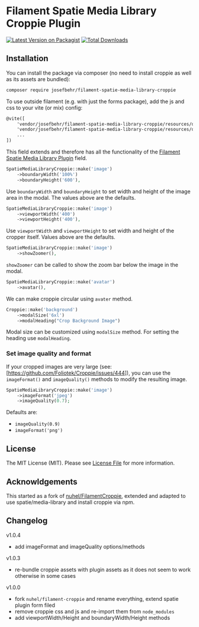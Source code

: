 # Filament Spatie Media Library Croppie Plugin

[![Latest Version on Packagist](https://img.shields.io/packagist/v/josefbehr/filament-spatie-media-library-croppie.svg?style=flat-square)](https://packagist.org/packages/josefbehr/filament-spatie-media-library-croppie)
[![Total Downloads](https://img.shields.io/packagist/dt/josefbehr/filament-spatie-media-library-croppie.svg?style=flat-square)](https://packagist.org/packages/josefbehr/filament-spatie-media-library-croppie)


## Installation

You can install the package via composer (no need to install croppie as well as its assets are bundled):

```bash
composer require josefbehr/filament-spatie-media-library-croppie
```

To use outside filament (e.g. with just the forms package), add the js and css to your vite (or mix) config:
```html
@vite([
    'vendor/josefbehr/filament-spatie-media-library-croppie/resources/dist/js/filament-spatie-media-library-croppie.js',
    'vendor/josefbehr/filament-spatie-media-library-croppie/resources/dist/css/filament-spatie-media-library-croppie.css',
    ...
])
```

This field extends and therefore has all the functionality of the [Filament Spatie Media Library Plugin](https://filamentphp.com/docs/2.x/spatie-laravel-media-library-plugin/installation) field.

```php
SpatieMediaLibraryCroppie::make('image')
    ->boundaryWidth('100%')
    ->boundaryHeight('600'),
```
Use `boundaryWidth` and `boundaryHeight` to set width and height of the image area in the modal. The values above are the defaults.

```php
SpatieMediaLibraryCroppie::make('image')
    ->viewportWidth('400')
    ->viewportHeight('400'),
```
Use `viewportWidth` and `viewportHeight` to set width and height of the cropper itself. Values above are the defaults.

```php
SpatieMediaLibraryCroppie::make('image')
    ->showZoomer(),
```

`showZoomer` can be called to show the zoom bar below the image in the modal.

```php
SpatieMediaLibraryCroppie::make('avatar')
    ->avatar(),
```
We can make croppie circular using `avater` method.
```php
Croppie::make('background')
    ->modalSize('6xl')
    ->modalHeading("Crop Background Image")
```

Modal size can be customized using `modalSize` method.
For setting the heading use `modalHeading`.

### Set image quality and format
If your cropped images are very large (see: [https://github.com/Foliotek/Croppie/issues/444]), you can use the `imageFormat()` and `imageQuality()` methods to modify the resulting image.
```php
SpatieMediaLibraryCroppie::make('image')
    ->imageFormat('jpeg')
    ->imageQuality(0.7);
```
Defaults are:
* `imageQuality(0.9)`
* `imageFormat('png')`

## License

The MIT License (MIT). Please see [License File](LICENSE.md) for more information.

## Acknowldgements

This started as a fork of [nuhel/FilamentCroppie](https://github.com/nuhel/FilamentCroppie), extended and adapted to use spatie/media-library and install croppie via npm.

## Changelog
v1.0.4
* add imageFormat and imageQuality options/methods

v1.0.3
* re-bundle croppie assets with plugin assets as it does not seem to work otherwise in some cases

v1.0.0
* fork `nuhel/filament-croppie` and rename everything, extend spatie plugin form filed
* remove croppie css and js and re-import them from `node_modules`
* add viewportWidth/Height and boundaryWidth/Height methods
